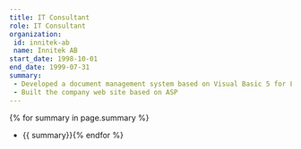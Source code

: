 ```yaml
---
title: IT Consultant
role: IT Consultant
organization:
 id: innitek-ab
 name: Innitek AB
start_date: 1998-10-01
end_date: 1999-07-31
summary: 
 - Developed a document management system based on Visual Basic 5 for Looström & Gelin AB.
 - Built the company web site based on ASP
---
```

{% for summary in page.summary %}
* {{ summary}}{% endfor %}
<!--more-->

